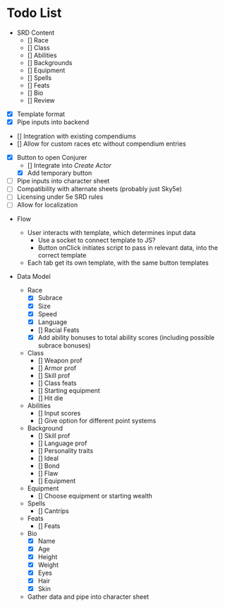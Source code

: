 # Todo List

* SRD Content
  * [] Race
  * [] Class
  * [] Abilities
  * [] Backgrounds
  * [] Equipment
  * [] Spells
  * [] Feats
  * [] Bio
  * [] Review

* [x] Template format
* [x] Pipe inputs into backend
* [] Integration with existing compendiums
* [] Allow for custom races etc without compendium entries
* [x] Button to open Conjurer
  * [] Integrate into *Create Actor*
  * [x] Add temporary button
* [ ] Pipe inputs into character sheet
* [ ] Compatibility with alternate sheets (probably just Sky5e)
* [ ] Licensing under 5e SRD rules
* [ ] Allow for localization

* Flow
  * User interacts with template, which determines input data
    * Use a socket to connect template to JS?
    * Button onClick initiates script to pass in relevant data, into the correct template
  * Each tab get its own template, with the same button templates

* Data Model
  * Race
    * [x] Subrace
    * [x] Size
    * [x] Speed
    * [x] Language
    * [] Racial Feats
    * [x] Add ability bonuses to total ability scores (including possible subrace bonuses)
  * Class
    * [] Weapon prof
    * [] Armor prof
    * [] Skill prof
    * [] Class feats
    * [] Starting equipment
    * [] Hit die
  * Abilities
    * [] Input scores
    * [] Give option for different point systems
  * Background
    * [] Skill prof
    * [] Language prof
    * [] Personality traits
    * [] Ideal
    * [] Bond
    * [] Flaw
    * [] Equipment
  * Equipment
    * [] Choose equipment or starting wealth
  * Spells
    * [] Cantrips
  * Feats
    * [] Feats
  * Bio
    * [x] Name
    * [x] Age
    * [x] Height
    * [x] Weight
    * [x] Eyes
    * [x] Hair
    * [x] Skin
  * Gather data and pipe into character sheet
